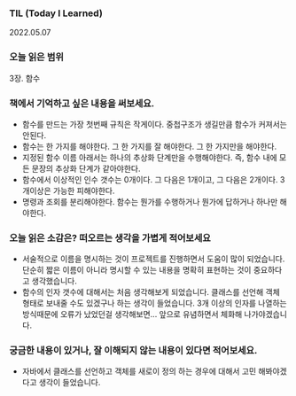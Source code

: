 

### TIL (Today I Learned)

2022.05.07

### 오늘 읽은 범위

3장. 함수

### 책에서 기억하고 싶은 내용을 써보세요.

- 함수를 만드는 가장 첫번째 규칙은 작게이다. 중첩구조가 생길만큼 함수가 커져서는 안된다.
- 함수는 한 가지를 해야한다. 그 한 가지를 잘 해야한다. 그 한 가지만을 해야한다.
- 지정된 함수 이름 아래서는 하나의 추상화 단계만을 수행해야한다. 즉, 함수 내에 모든 문장의 추상화 단계가 같아야한다.
- 함수에서 이상적인 인수 갯수는 0개이다. 그 다음은 1개이고, 그 다음은 2개이다. 3개이상은 가능한 피해야한다.
- 명령과 조회를 분리해야한다. 함수는 뭔가를 수행하거나 뭔가에 답하거나 하나만 해야한다.


### 오늘 읽은 소감은? 떠오르는 생각을 가볍게 적어보세요

- 서술적으로 이름을 명시하는 것이 프로젝트를 진행하면서 도움이 많이 되었습니다. 단순히 짧은 이름이 아니라 명시할 수 있는 내용을 명확히 표현하는 것이 중요하다고 생각했습니다.
- 함수의 인자 갯수에 대해서는 처음 생각해보게 되었습니다. 클래스를 선언해 객체 형태로 보내줄 수도 있겠구나 하는 생각이 들었습니다. 3개 이상의 인자를 나열하는 방식때문에 오류가 났었던걸 생각해보면... 앞으로 유념하면서 체화해 나가야겠습니다.  

### 궁금한 내용이 있거나, 잘 이해되지 않는 내용이 있다면 적어보세요.

- 자바에서 클래스를 선언하고 객체를 새로이 정의 하는 경우에 대해서 고민 해봐야겠다고 생각이 들었습니다.